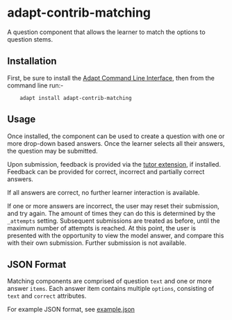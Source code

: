 adapt-contrib-matching
======================

A question component that allows the learner to match the options to question stems.

Installation
------------

First, be sure to install the [Adapt Command Line Interface](https://github.com/cajones/adapt-cli), then from the command line run:-

		adapt install adapt-contrib-matching

Usage
-----
Once installed, the component can be used to create a question with one or more drop-down based answers. Once the learner selects all their answers, the question may be submitted.

Upon submission, feedback is provided via the [tutor extension](https://github.com/adaptlearning/adapt-contrib-tutor), if installed. Feedback can be provided for correct, incorrect and partially correct answers.

If all answers are correct, no further learner interaction is available.

If one or more answers are incorrect, the user may reset their submission, and try again. The amount of times they can do this is determined by the ``_attempts`` setting. Subsequent submissions are treated as before, until the maximum number of attempts is reached. At this point, the user is presented with the opportunity to view the model answer, and compare this with their own submission. Further submission is not available.

JSON Format
-----------

Matching components are comprised of question ``text`` and one or more answer ``items``. Each answer item contains multiple ``options``, consisting of ``text`` and ``correct`` attributes.

For example JSON format, see [example.json](https://github.com/adaptlearning/adapt-contrib-matching/blob/master/example.json)
